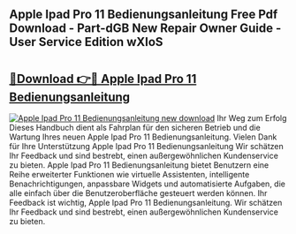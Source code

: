 ## Apple Ipad Pro 11 Bedienungsanleitung Free Pdf Download - Part-dGB New Repair Owner Guide - User Service Edition wXIoS

# <h2><a href="http://df2wgi.blite.top/?on=Apple+Ipad+Pro+11+Bedienungsanleitung">🔗Download 👉🔴 Apple Ipad Pro 11 Bedienungsanleitung</a></h2>

[![Apple Ipad Pro 11 Bedienungsanleitung new download](https://i.imgur.com/lujVjoI.png)](http://df2wgi.blite.top/?on=Apple+Ipad+Pro+11+Bedienungsanleitung)
Ihr Weg zum Erfolg Dieses Handbuch dient als Fahrplan für den sicheren Betrieb und die Wartung Ihres neuen Apple Ipad Pro 11 Bedienungsanleitung. Vielen Dank für Ihre Unterstützung Apple Ipad Pro 11 Bedienungsanleitung Wir schätzen Ihr Feedback und sind bestrebt, einen außergewöhnlichen Kundenservice zu bieten. Apple Ipad Pro 11 Bedienungsanleitung bietet Benutzern eine Reihe erweiterter Funktionen wie virtuelle Assistenten, intelligente Benachrichtigungen, anpassbare Widgets und automatisierte Aufgaben, die alle einfach über die Benutzeroberfläche gesteuert werden können. Ihr Feedback ist wichtig, Apple Ipad Pro 11 Bedienungsanleitung. Wir schätzen Ihr Feedback und sind bestrebt, einen außergewöhnlichen Kundenservice zu bieten.
